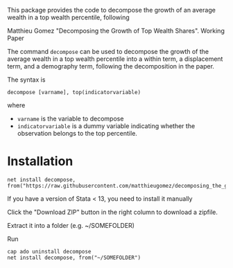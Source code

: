 This package provides the code to decompose the growth of an average wealth in a top wealth percentile, following

Matthieu Gomez "Decomposing the Growth of Top Wealth Shares". Working Paper


The command `decompose` can be used to decompose the growth of the average wealth in a top wealth percentile into a within term, a displacement term, and a demography term, following the decomposition in the paper.

The syntax is
```
decompose [varname], top(indicatorvariable)
```

where 
- `varname` is the variable to decompose
- `indicatorvariable` is a dummy variable indicating whether the observation belongs to the top percentile.


# Installation

```
net install decompose, from("https://raw.githubusercontent.com/matthieugomez/decomposing_the_growth_of_top_wealth_shares/master/")
```
If you have a version of Stata < 13, you need to install it manually

Click the "Download ZIP" button in the right column to download a zipfile.

Extract it into a folder (e.g. ~/SOMEFOLDER)

Run
```
cap ado uninstall decompose
net install decompose, from("~/SOMEFOLDER")
```